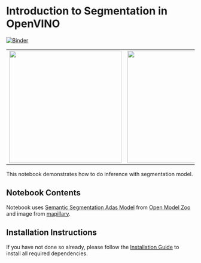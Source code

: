 # Introduction to Segmentation in OpenVINO

[![Binder](https://mybinder.org/badge_logo.svg)](https://mybinder.org/v2/gh/openvinotoolkit/openvino_notebooks/HEAD?filepath=notebooks%2F003-hello-segmentation%2F003-hello-segmentation.ipynb)

| | |
| --- | --- |
| <img src="https://user-images.githubusercontent.com/36741649/127848003-9e45c8da-2e43-48ac-803f-9f51a8e9ea89.jpg" width=300> | <img src="https://user-images.githubusercontent.com/36741649/127847882-6305d483-f2ce-4c2f-a3b5-8573d1522d15.png" width=300> |

This notebook demonstrates how to do inference with segmentation model.

## Notebook Contents

Notebook uses [Semantic Segmentation Adas Model](https://docs.openvinotoolkit.org/2019_R1/_semantic_segmentation_adas_0001_description_semantic_segmentation_adas_0001.html) from [Open Model Zoo](https://github.com/openvinotoolkit/open_model_zoo/) and image from [mapillary](https://www.mapillary.com/dataset/vistas).

## Installation Instructions

If you have not done so already, please follow the [Installation Guide](../../README.md) to install all required dependencies.
